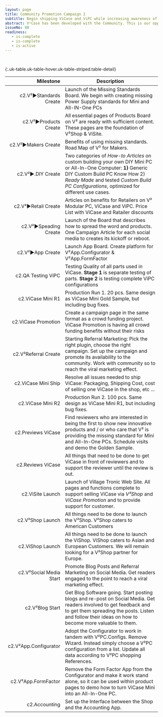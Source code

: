 ```yaml
---
layout: page
title: Community Promotion Campaign 2
subtitle: Begin shipping ViCase and ViPC while increasing awareness of V² Modular PC
abstract: V²Case has been developed with the Community. This is our opportunity to give back with Community discounts on ViCase and ViPC Trailblazer Products. Check out the innovative ViCase and ViPC products in the V²Shop. Help us promote the V² Shop by telling your friends to help us reach our stretch goal and you will earn free bonus products. The final goal of this campaign is to reach enough awareness to launch the Press & Shop Campaign 3.
issueNo: 98
readiness:
   - is-complete
   - is-complete
   - is-active
---
```


&nbsp; <!--This is added to make GitHub Markdown Preview happy to render the table below-->


{:.uk-table.uk-table-hover.uk-table-striped.table-detail}

|               Milestone | Description                                                                                                                                                                                                               |
|------------------------:|---------------------------------------------------------------------------------------------------------------------------------------------------------------------------------------------------------------------------|
|  c2.V²►Standards Create | Launch of the Missing Standards Board. We begin with creating missing Power Supply standards for Mini and All-IN-One PCs | 
|   c2.V²►Products Create | All essential pages of Products Board on V² are ready with sufficient content. These pages are the foundation of V²Shop & ViSite. |  
|     c2.V²►Makers Create | Benefits of using missing standards. Road Map of V² for Makers. |
|       c2.V²►.DIY Create | Two categories of *How-to Articles* on custom building your own DIY Mini PC or All-In-One Computer: **1)** Generic DIY Custom Build PC Know How 2) *Ready Made* and tested *Custom Build PC Configurations*, optimized for different use cases.|
|     c2.V²►Retail Create | Articles on benefits for Retailers on V² Modular PC, ViCase and ViPC. Price List with ViCase and Ratailer discounts |
|   c2.V²►Speading Create | Launch of the Board that describes how to spread the word and products. One Campaign Article for each social media to creates its kickoff or reboot.  |
|        c2.V²►App Create | Launch App Board. Create platform for V²App.Configurator & V²App.FormFactor |
|      c2.QA Testing ViPC | Testing Quality of all parts used in ViCase. **Stage 1** is separate testing of parts. **Stage 2** is testing complete ViPC configurations |
|       c2.ViCase Mini R1 | Production Run 1. 20 pcs. Same design as ViCase Mini Gold Sample, but including bug fixes.                                                                                                                                |
|     c2.ViCase Promotion | Create a campaign page in the same format as a crowd funding project. ViCase Promotion is having all crowd funding benefits without their risks |
|    c2.V²Referral Create | Starting Referral Marketing: Pick the right plugin, choose the right campaign. Set up the campaign and promote its availability to the community. Work with community so to reach the viral marketing effect.             |
|     c2.ViCase Mini Ship | Resolve all issues needed to ship ViCase: Packaging, Shipping Cost, cost of selling one ViCase in the shop, etc ...                                                                                                       |
|       c2.ViCase Mini R2 | Production Run 2. 100 pcs. Same design as ViCase Mini R1, but including bug fixes.                                                                                                                                        |
|      c2.Previews ViCase | Find reviewers who are interested in being the first to show new innovative products and / or who care that V² is providing the missing standard for Mini and All-In-One PCs. Schedule visits and demo the Golden Sample. |
|       c2.Reviews ViCase | All things that need to be done to get ViCase in front of reviewers and to support the reviewer until the review is out.                                                                                                  |
|        c2.ViSite Launch | Launch of Village Tronic Web Site. All pages and functions complete to support selling ViCase via *V²Shop* and *ViCase Promotion* and to provide support for customer.                                                                                        |
|        c2.V²Shop Launch | All things need to be done to launch the V²Shop. V²Shop caters to American Customers                                                                                                                                      |
|        c2.ViShop Launch | All things need to be done to launch the ViShop. ViShop caters to Asian and European Customers. We will remain looking for a V²Shop partner for Europe.                                                                   |
| c2.V²Social Media Start | Promote Blog Posts and Referral Marketing on Social Media. Get readers engaged to the point to reach a viral marketing effect.                                                                                            |
|         c2.V²Blog Start | Get Blog Software going. Start posting blogs and re-post on Social Media. Get readers involved to get feedback and to get them spreading the posts. Listen and follow their ideas on how to become more valuable to them. |
|   c2.V²App.Configurator | Adopt the Configurator to work in tandem with V²PC.Configs. Remove Wizard. Instead simply choose a V²PC configuration from a list. Update all data according to V²PC shopping References.                                 |
|     c2.V²App.FormFactor | Remove the Form Factor App from the Configurator and make it work stand alone, so it can be used within product pages to demo how to turn ViCase Mini into an All-In-One PC.                                              |
|           c2.Accounting | Set up the Interface between the Shop and the Accounting App.                                                                                                                                                             |
